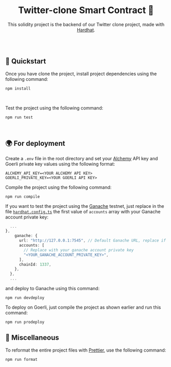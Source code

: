 <br />
<div align="center">
  <h1>Twitter-clone Smart Contract 🦜</h1>
  <p>
    This solidity project is the backend of our Twitter clone project, made with <a href="https://hardhat.org/">Hardhat</a>.
  </p>
  <br />
</div>

<br />

## 🚀 Quickstart

Once you have clone the project, install project dependencies using the following command:

```shell
npm install
```

<br />

Test the project using the following command:

```shell
npm run test
```

<br />

## 🌍 For deployment

Create a `.env` file in the root directory and set your [Alchemy](https://www.alchemy.com/) API key and Goerli private key values using the following format:

```env
ALCHEMY_API_KEY=<YOUR ALCHEMY API KEY>
GOERLI_PRIVATE_KEY=<YOUR GOERLI API KEY>
```

Compile the project using the following command:

```shell
npm run compile
```

If you want to test the project using the [Ganache](https://trufflesuite.com/ganache/) testnet, just replace in the file [`hardhat.config.ts`](hardhat.config.ts) the first value of `accounts` array with your Ganache account private key:

```ts
  ...
},
    ganache: {
      url: "http://127.0.0.1:7545", // Default Ganache URL, replace if different
      accounts: [
        // Replace with your ganache account private key
        "<YOUR_GANACHE_ACCOUNT_PRIVATE_KEY>",
      ],
      chainId: 1337,
    },
  },
  ...
```

and deploy to Ganache using this command:

```shell
npm run devdeploy
```

To deploy on Goerli, just compile the project as shown earlier and run this command:

```shell
npm run prodeploy
```

## 🧩 Miscellaneous

To reformat the entire project files with [Prettier](https://prettier.io/), use the following command:

```shell
npm run format
```
